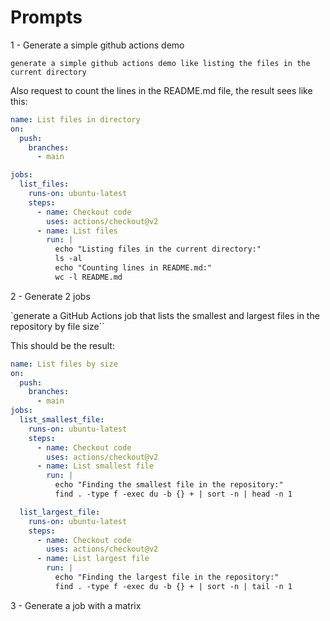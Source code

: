 # Prompts

1 - Generate a simple github actions demo

`generate a simple github actions demo like listing the files in the current directory`

Also request to count the lines in the README.md file, the result sees like this:

```yaml
name: List files in directory
on:
  push:
    branches:
      - main

jobs:
  list_files:
    runs-on: ubuntu-latest
    steps:
      - name: Checkout code
        uses: actions/checkout@v2
      - name: List files
        run: |
          echo "Listing files in the current directory:"
          ls -al
          echo "Counting lines in README.md:"
          wc -l README.md
```

2 - Generate 2 jobs

`generate a GitHub Actions job that lists the smallest and largest files in the repository by file size``

This should be the result:

```yaml
name: List files by size
on:
  push:
    branches:
      - main
jobs:
  list_smallest_file:
    runs-on: ubuntu-latest
    steps:
      - name: Checkout code
        uses: actions/checkout@v2
      - name: List smallest file
        run: |
          echo "Finding the smallest file in the repository:"
          find . -type f -exec du -b {} + | sort -n | head -n 1

  list_largest_file:
    runs-on: ubuntu-latest
    steps:
      - name: Checkout code
        uses: actions/checkout@v2
      - name: List largest file
        run: |
          echo "Finding the largest file in the repository:"
          find . -type f -exec du -b {} + | sort -n | tail -n 1
```

3 - Generate a job with a matrix
